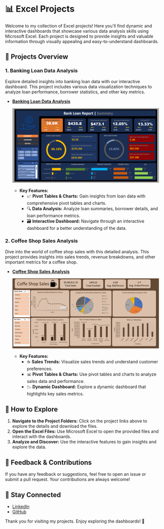 # 📊 Excel Projects

Welcome to my collection of Excel projects! Here you'll find dynamic and interactive dashboards that showcase various data analysis skills using Microsoft Excel. Each project is designed to provide insights and valuable information through visually appealing and easy-to-understand dashboards.

## 🚀 Projects Overview

### 1. Banking Loan Data Analysis

Explore detailed insights into banking loan data with our interactive dashboard. This project includes various data visualization techniques to analyze loan performance, borrower statistics, and other key metrics.

- **[Banking Loan Data Analysis](https://github.com/VIJAY626404/Excel-Projects/tree/main/Banking%20Loan%20Data%20Analysis)**

  ![Banking Loan Data Analysis](https://github.com/VIJAY626404/Excel-Projects/blob/main/Banking%20Loan%20Data%20Analysis/Dashboard/Summary.png)

  - **Key Features:**
    - 📈 **Pivot Tables & Charts:** Gain insights from loan data with comprehensive pivot tables and charts.
    - 🔍 **Data Analysis:** Analyze loan summaries, borrower details, and loan performance metrics.
    - 🗃️ **Interactive Dashboard:** Navigate through an interactive dashboard for a better understanding of the data.

### 2. Coffee Shop Sales Analysis

Dive into the world of coffee shop sales with this detailed analysis. This project provides insights into sales trends, revenue breakdowns, and other important metrics for a coffee shop.

- **[Coffee Shop Sales Analysis](https://github.com/VIJAY626404/Excel-Projects/tree/main/Coffe%20Shop%20Sales)**

  ![Coffee Shop Sales Analysis](https://github.com/VIJAY626404/Excel-Projects/blob/main/Coffe%20Shop%20Sales/Results/dashboard%20output.png )

  - **Key Features:**
    - ☕ **Sales Trends:** Visualize sales trends and understand customer preferences.
    - 📊 **Pivot Tables & Charts:** Use pivot tables and charts to analyze sales data and performance.
    - 📉 **Dynamic Dashboard:** Explore a dynamic dashboard that highlights key sales metrics.

## 🔗 How to Explore

1. **Navigate to the Project Folders:** Click on the project links above to explore the details and download the files.
2. **Open the Excel Files:** Use Microsoft Excel to open the provided files and interact with the dashboards.
3. **Analyze and Discover:** Use the interactive features to gain insights and explore the data.

## 💬 Feedback & Contributions

If you have any feedback or suggestions, feel free to open an issue or submit a pull request. Your contributions are always welcome!

## 📢 Stay Connected

- [LinkedIn](https://linkedin.com/in/vijay-kumar-shah-a47b0920a)
- [GitHub](https://github.com/VIJAY626404)

Thank you for visiting my projects. Enjoy exploring the dashboards! 🎉

